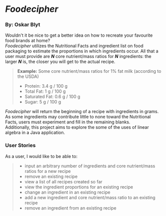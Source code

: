 #  *Foodecipher*
### By: Oskar Blyt

Wouldn't it be nice to get a better idea on how to recreate your favourite food brands at home?<br>
*Foodecipher* utilizes the Nutritional Facts and ingredient list on food packaging to estimate the
proportions in which ingredients occur. All that a user must provide are ***N*** core nutrient/mass ratios
for ***N*** ingredients: the larger ***N*** is, the closer you will get to the actual recipe.
>**Example:** Some core nutrient/mass ratios for 1% fat milk (according to the USDA)
> - Protein: 3.4 g / 100 g 
> - Total Fat:     1 g / 100 g
> - Saturated Fat: 0.6 g / 100 g
> - Sugar:   5 g / 100 g

 *Foodecipher* will return the beginning of a recipe with ingredients in grams. As some ingredients may contribute little to none toward the Nutritional Facts,  users must experiment and fill in the remaining blanks.
 <br> Additionally, this project aims to explore the some of the uses of linear algebra in a Java application.

### User Stories
As a user, I would like to be able to:

> - input an arbitrary number of ingredients and  core nutrient/mass ratios for a new recipe
> - remove an existing recipe
> - view a list of all recipes created so far
> - view the ingredient proportions for an existing recipe
> - change an ingredient  in an existing recipe
> - add a new ingredient and core nutrient/mass ratio to an existing recipe
> - remove an ingredient from an existing recipe


